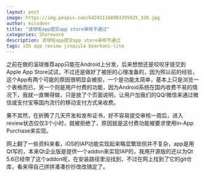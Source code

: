 ```yaml
---
layout: post
image: https://img.peapix.com/642421168983295025_320.jpg
author: missdeer
title: "进球啦app提交app store审核不通过"
categories: Shareware
description: 进球啦app提交app store审核不通过
tags: iOS app review jinqiula bearkani-lite
---
```

之前在做的滚球推荐app只能在Android上分发，后来想想还是咬咬牙提交到Apple App Store试试，不过还是做好了被拒的心理准备的，因为照以前的经验，这个App有两个可能的原因很明显会被拒，一个是功能太简单，基本上只是浏览一个表格而已，另一个则是用户付费的功能，因为Android系统在国内收费不易的情况下，我就一直懒得做，只是放了个页面说明，让用户加我们的QQ/微信来通过微信或支付宝等国内流行的移动支付方式来收费。

果不其然，在折腾了几天开发和发布证书，好不容易提交审核一周后，进入review状态仅仅3个小时，就被拒绝了，原因就是这付费功能被要求使用In-App Purchase来实现。

网上翻了一些资料来看，iOS的IAP功能实现起来略显繁琐但并不复杂，app是用Qt写的，本来Qt企业版是提供一个addon来实现IAP的，我用开源版的还以为Qt 5.6已经带了这个addon呢，在安装路径里没找到，不过在网上找到了它的git仓库，看来得自己拼拼凑凑抄抄改改搞定了。
